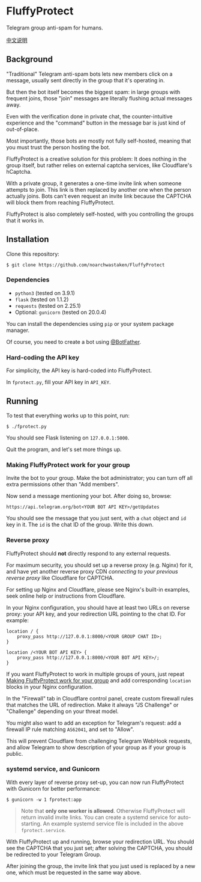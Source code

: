 # FluffyProtect

Telegram group anti-spam for humans.

[中文说明](/README-zh.md)


## Background

"Traditional" Telegram anti-spam bots lets new members click on a message, usually sent directly in the group that it's operating in.

But then the bot itself becomes the biggest spam: in large groups with frequent joins, those "join" messages are literally flushing actual messages away.

Even with the verification done in private chat, the counter-intuitive experience and the "command" button in the message bar is just kind of out-of-place.

Most importantly, those bots are mostly not fully self-hosted, meaning that you must trust the person hosting the bot.

FluffyProtect is a creative solution for this problem: It does nothing in the group itself, but rather relies on external captcha services, like Cloudflare's hCaptcha.

With a private group, it generates a one-time invite link when someone attempts to join. This link is then replaced by another one when the person actually joins. Bots can't even request an invite link because the CAPTCHA will block them from reaching FluffyProtect.

FluffyProtect is also completely self-hosted, with you controlling the groups that it works in.


## Installation

Clone this repository:

```
$ git clone https://github.com/noarchwastaken/FluffyProtect
```

### Dependencies

- `python3` (tested on 3.9.1)
- `flask` (tested on 1.1.2)
- `requests` (tested on 2.25.1)
- Optional: `gunicorn` (tested on 20.0.4)

You can install the dependencies using `pip` or your system package manager.

Of course, you need to create a bot using [@BotFather](https://t.me/BotFather).

### Hard-coding the API key

For simplicity, the API key is hard-coded into FluffyProtect.

In `fprotect.py`, fill your API key in `API_KEY`.


## Running

To test that everything works up to this point, run:

```
$ ./fprotect.py
```

You should see Flask listening on `127.0.0.1:5000`.

Quit the program, and let's set more things up.

### Making FluffyProtect work for your group

Invite the bot to your group. Make the bot administrator; you can turn off all extra permissions other than "Add members".

Now send a message mentioning your bot. After doing so, browse:

```
https://api.telegram.org/bot<YOUR BOT API KEY>/getUpdates
```

You should see the message that you just sent, with a `chat` object and `id` key in it. The `id` is the chat ID of the group. Write this down.

### Reverse proxy

FluffyProtect should **not** directly respond to any external requests.

For maximum security, you should set up a reverse proxy (e.g. Nginx) for it, and have yet another reverse proxy CDN *connecting to your previous reverse proxy* like Cloudflare for CAPTCHA.

For setting up Nginx and Cloudflare, please see Nginx's built-in examples, seek online help or instructions from Cloudflare.

In your Nginx configuration, you should have at least two URLs on reverse proxy: your API key, and your redirection URL pointing to the chat ID. For example:

```
location / {
    proxy_pass http://127.0.0.1:8000/<YOUR GROUP CHAT ID>;
}

location /<YOUR BOT API KEY> {
    proxy_pass http://127.0.0.1:8000/<YOUR BOT API KEY>/;
}
```

If you want FluffyProtect to work in multiple groups of yours, just repeat [Making FluffyProtect work for your group](#making-fluffyprotect-work-for-your-group) and add corresponding `location` blocks in your Nginx configuration.

In the "Firewall" tab in Cloudflare control panel, create custom firewall rules that matches the URL of redirection. Make it always "JS Challenge" or "Challenge" depending on your threat model.

You might also want to add an exception for Telegram's request: add a firewall IP rule matching `AS62041`, and set to "Allow".

This will prevent Cloudflare from challenging Telegram WebHook requests, and allow Telegram to show description of your group as if your group is public.

### systemd service, and Gunicorn

With every layer of reverse proxy set-up, you can now run FluffyProtect with Gunicorn for better performance:

```
$ gunicorn -w 1 fprotect:app
```

> Note that **only one worker is allowed**. Otherwise FluffyProtect will return invalid invite links.
You can create a systemd service for auto-starting. An example systemd service file is included in the above `fprotect.service`.

With FluffyProtect up and running, browse your redirection URL. You should see the CAPTCHA that you just set; after solving the CAPTCHA, you should be redirected to your Telegram Group.

After joining the group, the invite link that you just used is replaced by a new one, which must be requested in the same way above.
